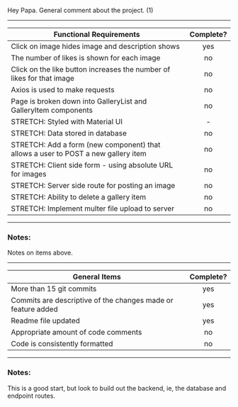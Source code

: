 Hey Papa. General comment about the project. (1)

---

| Functional Requirements                                                           | Complete? |
| --------------------------------------------------------------------------------- | :-------: |
| Click on image hides image and description shows                                  |    yes    |
| The number of likes is shown for each image                                       |    no     |
| Click on the like button increases the number of likes for that image             |    no     |
| Axios is used to make requests                                                    |    no     |
| Page is broken down into GalleryList and GalleryItem components                   |    no     |
| STRETCH: Styled with Material UI                                                  |     -     |
| STRETCH: Data stored in database                                                  |    no     |
| STRETCH: Add a form (new component) that allows a user to POST a new gallery item |    no     |
| STRETCH: Client side form - using absolute URL for images                         |    no     |
| STRETCH: Server side route for posting an image                                   |    no     |
| STRETCH: Ability to delete a gallery item                                         |    no     |
| STRETCH: Implement multer file upload to server                                   |    no     |

---

### Notes:

Notes on items above.

---

| General Items                                                | Complete? |
| ------------------------------------------------------------ | :-------: |
| More than 15 git commits                                     |    yes    |
| Commits are descriptive of the changes made or feature added |    yes    |
| Readme file updated                                          |    yes    |
| Appropriate amount of code comments                          |    no     |
| Code is consistently formatted                               |    no     |

---

### Notes:

This is a good start, but look to build out the backend, ie, the database and endpoint routes.

